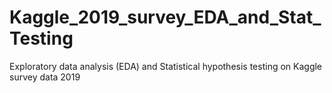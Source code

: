 # Kaggle_2019_survey_EDA_and_Stat_Testing
Exploratory data analysis (EDA) and Statistical hypothesis testing on Kaggle survey data 2019
